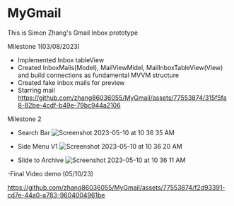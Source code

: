 # MyGmail

This is Simon Zhang's Gmail Inbox prototype

Milestone 1(03/08/2023)
- Implemented Inbox tableView
- Created InboxMails(Model), MailViewMidel, MailInboxTableView(View) and build connections as fundamental MVVM structure
- Created fake inbox mails for preview
- Starring mail
https://github.com/zhang86036055/MyGmail/assets/77553874/315f5fa8-82be-4cdf-b49e-79bc944a2106

Milestone 2
- Search Bar
![Screenshot 2023-05-10 at 10 36 35 AM](https://github.com/zhang86036055/MyGmail/assets/77553874/9c2fabbf-e04a-4eb9-8eba-f05c6705bd94)

- Side Menu V1
![Screenshot 2023-05-10 at 10 36 20 AM](https://github.com/zhang86036055/MyGmail/assets/77553874/c766567b-82a3-41e4-8d84-c5e9f99887e0)

- Slide to Archive
![Screenshot 2023-05-10 at 10 36 11 AM](https://github.com/zhang86036055/MyGmail/assets/77553874/d79701b4-0ac9-46bd-bd8a-b28ef0aa42bb)


-Final Video demo (05/10/23)

https://github.com/zhang86036055/MyGmail/assets/77553874/f2d93391-cd7e-44a0-a783-9604004961be


